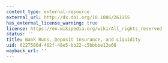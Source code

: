 ```yaml
---
content_type: external-resource
external_url: http://dx.doi.org/10.1086/261155
has_external_license_warning: true
license: https://en.wikipedia.org/wiki/All_rights_reserved
status: ''
title: Bank Runs, Deposit Insurance, and Liquidity
uid: 0227586d-462f-48e5-bb22-c5bbbbe13e68
wayback_url: ''
---
```

